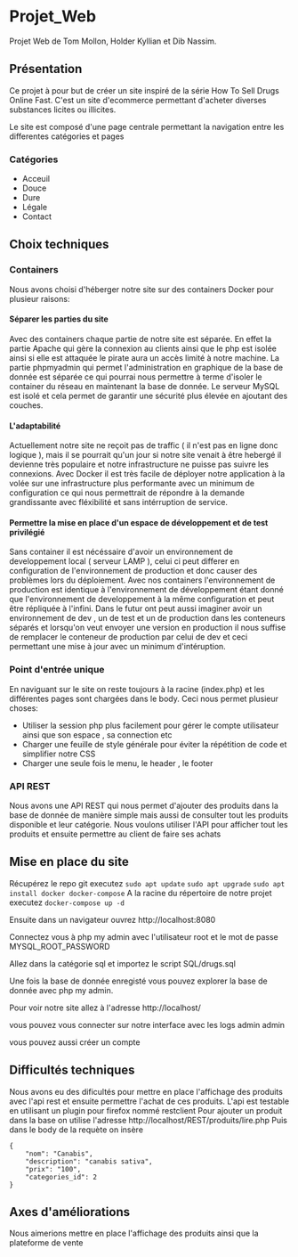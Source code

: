 # Projet_Web
Projet Web de Tom Mollon, Holder Kyllian et Dib Nassim.

## Présentation 

Ce projet à pour but de créer un site inspiré de la série How To Sell Drugs Online Fast.
C'est un site d'ecommerce permettant d'acheter diverses substances licites ou illicites.

Le site est composé d'une page centrale permettant la navigation entre les differentes catégories et pages

### Catégories 

- Acceuil 
- Douce 
- Dure 
- Légale 
- Contact

## Choix techniques

### Containers 

Nous avons choisi d'héberger notre site sur des containers Docker pour plusieur raisons:

#### Séparer les parties du site 

Avec des containers chaque partie de notre site est séparée. En effet la partie Apache qui gère la connexion au clients ainsi que le php est isolée ainsi si elle est attaquée le pirate aura un accès limité à notre machine. 
La partie phpmyadmin qui permet l'administration en graphique de la base de donnée est séparée ce qui pourrai nous permettre à terme d'isoler le container du réseau en maintenant la base de donnée.
Le serveur MySQL est isolé et cela permet de garantir une sécurité plus élevée en ajoutant des couches.

#### L'adaptabilité

Actuellement notre site ne reçoit pas de traffic ( il n'est pas en ligne donc logique ), mais il se pourrait qu'un jour si notre site venait à être hebergé il devienne très populaire et notre infrastructure ne puisse pas suivre les connexions. 
Avec Docker il est très facile de déployer notre application à la volée sur une infrastructure plus performante avec un minimum de configuration ce qui nous permettrait de répondre à la demande grandissante avec fléxibilité et sans intérruption de service.

#### Permettre la mise en place d'un espace de développement et de test privilégié

Sans container il est nécéssaire d'avoir un environnement de developpement local ( serveur LAMP ), celui ci peut differer en configuration de l'environnement de production et donc causer des problèmes lors du déploiement.
Avec nos containers l'environnement de production est identique à l'environnement de développement étant donné que l'environnement de developpement à la même configuration et peut être répliquée à l'infini.
Dans le futur ont peut aussi imaginer avoir un environnement de dev , un de test et un de production dans les conteneurs séparés et lorsqu'on veut envoyer une version en production il nous suffise de remplacer le conteneur de production par celui de dev et ceci permettant une mise à jour avec un minimum d'intéruption.

### Point d'entrée unique

En naviguant sur le site on reste toujours à la racine (index.php) et les différentes pages sont chargées dans le body.
Ceci nous permet plusieur choses:

- Utiliser la session php plus facilement pour gérer le compte utilisateur ainsi que son espace , sa connection etc
- Charger une feuille de style générale pour éviter la répétition de code et simplifier notre CSS
- Charger une seule fois le menu, le header , le footer

### API REST

Nous avons une API REST qui nous permet d'ajouter des produits dans la base de donnée de manière simple mais aussi de consulter tout les produits disponible et leur catégorie.
Nous voulons utiliser l'API pour afficher tout les produits et ensuite permettre au client de faire ses achats 

## Mise en place du site

Récupérez le repo git 
executez    ```sudo apt update```
            ```sudo apt upgrade```
            ```sudo apt install docker docker-compose```
A la racine du répertoire de notre projet
executez ``` docker-compose up -d  ```

Ensuite dans un navigateur ouvrez http://localhost:8080

Connectez vous à php my admin avec l'utilisateur root et le mot de passe MYSQL_ROOT_PASSWORD 

Allez dans la catégorie sql et importez le script SQL/drugs.sql

Une fois la base de donnée enregisté vous pouvez explorer la base de donnée avec php my admin.

Pour voir notre site allez à l'adresse http://localhost/ 

vous pouvez vous connecter sur notre interface avec les logs admin admin 

vous pouvez aussi créer un compte 

## Difficultés techniques 

Nous avons eu des dificultés pour mettre en place l'affichage des produits avec l'api rest et ensuite permettre l'achat de ces produits.
L'api est testable en utilisant un plugin pour firefox nommé restclient
Pour ajouter un produit dans la base on utilise l'adresse http://localhost/REST/produits/lire.php
Puis dans le body de la requète on insère
```
{
    "nom": "Canabis",
    "description": "canabis sativa",
    "prix": "100",
    "categories_id": 2
}
```
## Axes d'améliorations 

Nous aimerions mettre en place l'affichage des produits ainsi que la plateforme de vente 